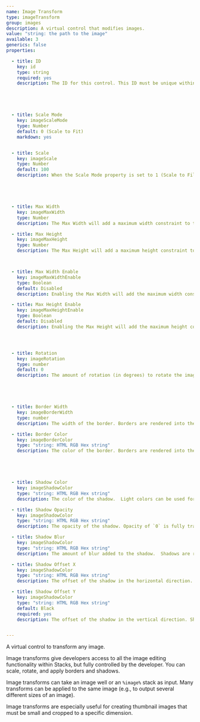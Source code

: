```yaml
---
name: Image Transform
type: imageTransform
group: images
description: A virtual control that modifies images.
value: "string: the path to the image"
available: 3
generics: false
properties:

  - title: ID
    key: id
    type: string
    required: yes
    description: The ID for this control. This ID must be unique within this stack. The ID is used to refer to the control's property. IDs should be alpha-numeric (dashes and underscores are allowed), but should not contain special characters.





  - title: Scale Mode
    key: imageScaleMode
    type: Number
    default: 0 (Scale to Fit)
    markdown: yes


  - title: Scale
    key: imageScale
    type: Number
    default: 100
    description: When the Scale Mode property is set to 1 (Scale to Fill), you may either define a scale percent, width/height maximums, or both. If both or set, then the Max Width and Max Height properties take precedence.





  - title: Max Width
    key: imageMaxWidth
    type: Number
    description: The Max Width will add a maximum width constraint to the image. This constraint is only applied if the value is non-zero and the Max Width Enable property is enabled. This constraint will take precedence over other properties (such as the Scale property.)

  - title: Max Height
    key: imageMaxHeight
    type: Number
    description: The Max Height will add a maximum height constraint to the image. This constraint is only applied if the value is non-zero and the Max Height Enable property is enabled. This constraint will take precedence over other properties (such as the Scale property.)



  - title: Max Width Enable
    key: imageMaxWidthEnable
    type: Boolean
    default: Disabled
    description: Enabling the Max Width will add the maximum width constraint to the image specified in the Max Width property.  This constraint will take precedence over other properties (such as the Scale property.)

  - title: Max Height Enable
    key: imageMaxHeightEnable
    type: Boolean
    default: Disabled
    description: Enabling the Max Height will add the maximum height constraint to the image specified in the Max Height property.  This constraint will take precedence over other properties (such as the Scale property.)




  - title: Rotation
    key: imageRotation
    type: number
    default: 0
    description: The amount of rotation (in degrees) to rotate the image. The rotation is not done in CSS. The image is rotated and rerendered. Note that image rotations of just a few degrees, especially of smaller images, can lead to artifacts.





  - title: Border Width
    key: imageBorderWidth
    type: number
    description: The width of the border. Borders are rendered into the image (not CSS).

  - title: Border Color
    key: imageBorderColor
    type: "string: HTML RGB Hex string"
    description: The color of the border. Borders are rendered into the image (not CSS).





  - title: Shadow Color
    key: imageShadowColor
    type: "string: HTML RGB Hex string"
    description: The color of the shadow.  Light colors can be used for a glow effect. Shadows are rendered into the image (not CSS).

  - title: Shadow Opacity
    key: imageShadowColor
    type: "string: HTML RGB Hex string"
    description: The opacity of the shadow. Opacity of `0` is fully transparent and will disable the shadow. Shadows are rendered into the image (not CSS).

  - title: Shadow Blur
    key: imageShadowColor
    type: "string: HTML RGB Hex string"
    description: The amount of blur added to the shadow.  Shadows are rendered into the image (not CSS).

  - title: Shadow Offset X
    key: imageShadowColor
    type: "string: HTML RGB Hex string"
    description: The offset of the shadow in the horizontal direction.  Shadows are rendered into the image (not CSS).

  - title: Shadow Offset Y
    key: imageShadowColor
    type: "string: HTML RGB Hex string"
    default: Black
    required: yes
    description: The offset of the shadow in the vertical direction. Shadows are rendered into the image (not CSS).


---
```


A virtual control to transform any image. 

Image transforms give developers access to all the image editing functionality within Stacks, but fully controlled by the developer. You can scale, rotate, and apply borders and shadows. 

Image transforms can take an image well or an `%image%` stack as input. Many transforms can be applied to the same image (e.g., to output several different sizes of an image). 

Image transforms are especially useful for creating thumbnail images that must be small and cropped to a specific dimension.